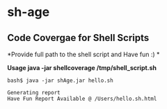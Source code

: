 # sh-age
## Code Covergae for Shell Scripts 

*Provide full path to the shell script and Have fun :) *

**Usage java -jar shellcoverage /tmp/shell_script.sh**

```
bash$ java -jar shAge.jar hello.sh

Generating report
Have Fun Report Available @ /Users/hello.sh.html
```
